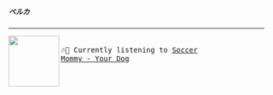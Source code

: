 ##### ベルカ

***

[<img align="left" width="100" height="100" src="https:&#x2F;&#x2F;lastfm.freetls.fastly.net&#x2F;i&#x2F;u&#x2F;174s&#x2F;6a897712ef6ae821f6ccc22a56369d3f.jpg">](https://www.youtube.com/results?search_query=Soccer+Mommy+Your+Dog)
<big><pre>
<small>
</br>🎶🎵  Currently listening to  [Soccer Mommy - Your Dog](https://www.youtube.com/results?search_query=Soccer+Mommy+Your+Dog)</br>
</small></pre></big>
